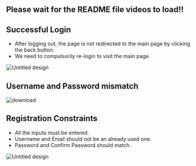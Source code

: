 ## Please wait for the README file videos to load!!

## Successful Login

* After logging out, the page is not redirected to the main page by clicking the back button.
* We need to compulsorily re-login to visit the main page.

![Untitled design](https://github.com/ISHA-2112/ISHA-DESAI-ISS-ASSIGNMENT/assets/89999331/bf087fdd-2420-4163-8835-6e80bac6481a)



## Username and Password mismatch

![download](https://github.com/ISHA-2112/ISHA-DESAI-ISS-ASSIGNMENT/assets/89999331/ffa4c3fd-79b3-4298-a354-c10a00363131)


## Registration Constraints

* All the inputs must be entered.
* Username and Email should not be an already used one.
* Password and Confirm Password should match.

![Untitled design](https://github.com/ISHA-2112/ISHA-DESAI-ISS-ASSIGNMENT/assets/89999331/052316ce-688b-4acf-975a-bce53b8f1785)
